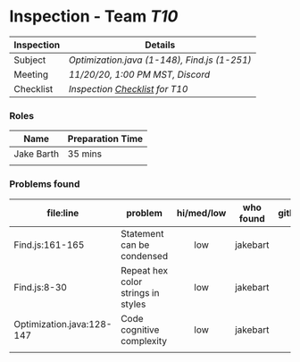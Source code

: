 # Inspection - Team *T10* 
 
| Inspection | Details |
| ----- | ----- |
| Subject | *Optimization.java (1-148), Find.js (1-251)* |
| Meeting | *11/20/20, 1:00 PM MST, Discord* |
| Checklist | *Inspection [Checklist](https://github.com/csucs314f20/t10/blob/master/reports/checklist.md) for T10* |

### Roles

| Name | Preparation Time |
| ---- | ---- |
| Jake Barth | 35 mins |
|  |  |

### Problems found

| file:line | problem | hi/med/low | who found | github#  |
| --- | --- | :---: | :---: | --- |
| Find.js:161-165 | Statement can be condensed | low | jakebart | |
| Find.js:8-30 | Repeat hex color strings in styles | low | jakebart | |
| Optimization.java:128-147 | Code cognitive complexity | low | jakebart | |
|  | | | | |
